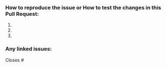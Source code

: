 ### How to reproduce the issue or How to test the changes in this Pull Request:
1.
2.
3.

### Any linked issues:
Closes #
